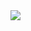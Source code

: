 <img src="https://github-profile-summary-cards.vercel.app/api/cards/profile-details?username=Seylumva&theme=nord_dark"/>
